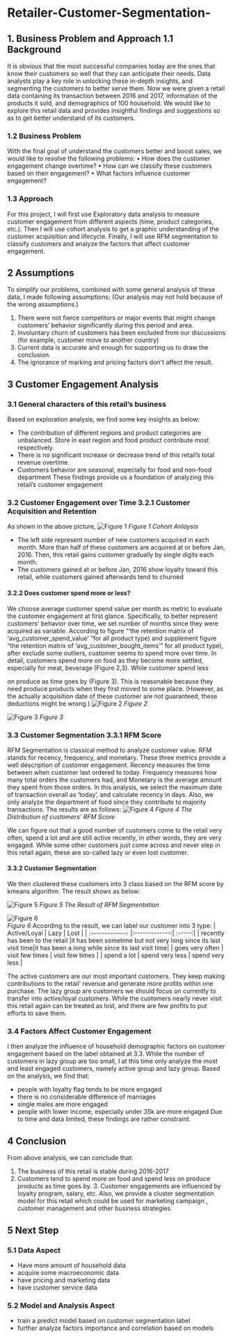 # Retailer-Customer-Segmentation-

## 1. Business Problem and Approach 1.1 Background
It is obvious that the most successful companies today are the ones that know their customers so well that they can anticipate their needs. Data analysts play a key role in unlocking these in-depth insights, and segmenting the customers to better serve them. Now we were given a retail data containing its transaction between 2016 and 2017, information of the products it sold, and demographics of 100 household. We would like to explore this retail data and provides insightful findings and suggestions so as to get better understand of its customers.

### 1.2 Business Problem
With the final goal of understand the customers better and boost sales, we would like to resolve the following problems:
• How does the customer engagement change overtime?
• How can we classify these customers based on their engagement?
• What factors influence customer engagement?

### 1.3 Approach
For this project, I will first use Exploratory data analysis to measure customer engagement from different aspects (time, product categories, etc.). Then I will use cohort analysis to get a graphic understanding of the customer acquisition and lifecycle. Finally, I will use RFM segmentation to classify customers and analyze the factors that affect customer engagement.

## 2 Assumptions
To simplify our problems, combined with some general analysis of these data, I made following assumptions: (Our analysis may not hold because of the wrong assumptions.)

1. There were not fierce competitors or major events that might change customers’ behavior significantly during this period and area.
2. Involuntary churn of customers has been excluded from our discussions (for example, customer move to another country)
3. Current data is accurate and enough for supporting us to draw the conclusion.
4. The ignorance of marking and pricing factors don't affect the result.
 
## 3 Customer Engagement Analysis 

### 3.1 General characters of this retail’s business
 Based on exploration analysis, we find some key insights as below:
* The contribution of different regions and product categories are unbalanced. Store in east region and food product contribute most respectively.
* There is no significant increase or decrease trend of this retail’s total revenue overtime.
* Customers behavior are seasonal, especially for food and non-food department
  These findings provide us a foundation of analyzing this retail’s customer engagement
  
### 3.2 Customer Engagement over Time 3.2.1 Customer Acquisition and Retention
 As shown in the above picture,
![Figure 1](https://github.com/Maggie1226/Retailer-Customer-Segmentation-/blob/master/Picture1.png "Figure 1 Cohort Anlaysis")
*Figure 1 Cohort Anlaysis*

 * The left side represent number of new customers acquired in each month. More than half of these customers are acquired at or before Jan, 2016. Then, this retail gains customer gradually by single digits each month.
* The customers gained at or before Jan, 2016 show loyalty toward this retail, while customers gained afterwards tend to churned

####  3.2.2 Does customer spend more or less?
We choose average customer spend value per month as metric to evaluate the customer engagement at first glance. Specifically, to better represent customers’ behavior over time, we set number of months since they were acquired as variable. According to figure “‘the retention matrix of ‘avg_customer_spend_value’ “for all product type) and supplement figure “the retention matrix of ‘avg_customer_bought_items’” for all product type), after exclude some outliers, customer seems to spend more over time. In detail, customers spend more on food as they become more settled, especially for meat, beverage (Figure 2,3). While customer spend less

 on produce as time goes by (Figure 3). This is reasonable because they need produce products when they first moved to some place. (However, as the actually acquisition date of these customer are not guaranteed, these deductions might be wrong.)
![Figure 2](https://github.com/Maggie1226/Retailer-Customer-Segmentation-/blob/master/Picture2.png "Figure 2")
*Figure 2* 

![Figure 3](https://github.com/Maggie1226/Retailer-Customer-Segmentation-/blob/master/Picture3.png "Figure 3")
*Figure 3* 

### 3.3 Customer Segmentation 3.3.1 RFM Score
RFM Segmentation is classical method to analyze customer value. RFM stands for recency, frequency, and monetary. These three metrics provide a well description of customer engagement. Recency measures the time between when customer last ordered to today. Frequency measures how many total orders the customers had, and Monetary is the average amount they spent from those orders.
In this analysis, we select the maximum date of transaction overall as ‘today’, and calculate recency in days. Also, we only analyze the department of food since they contribute to majority transactions.
The results are as follows:
 ![Figure 4](https://github.com/Maggie1226/Retailer-Customer-Segmentation-/blob/master/Picture4.png "Figure 4")
 *Figure 4 The Distribution of customers’ RFM Score*

 We can figure out that a good number of customers come to the retail very often, spend a lot and are still active recently, in other words, they are very engaged. While some other customers just come across and never step in this retail again, these are so-called lazy or even lost customer.

#### 3.3.2 Customer Segmentation
We then clustered these customers into 3 class based on the RFM score by kmeans algorithm. The result shows as below:

![Figure 5](https://github.com/Maggie1226/Retailer-Customer-Segmentation-/blob/master/Picture5.png "Figure 5")
*Figure 5 The Result of RFM Segmentation*

![Figure 6](https://github.com/Maggie1226/Retailer-Customer-Segmentation-/blob/master/Picture6.png "Figure 6")  
*Figure 6*
 According to the result, we can label our customer into 3 type:
 | Active/Loyal        | Lazy           | Lost |
| :-------------: |:-------------:| :-----:|
| recently has been to the retail     |it has been sometime but not very long since its last visit time|it has been a long while since its last visit time|
| goes very often   | visit few times     |   visit few times |
| spend a lot | spend very less     |   spend very less |

      
The active customers are our most important customers. They keep making contributions to the retail’ revenue and generate more profits within one purchase. The lazy group are customers we should focus on currently to transfer into active/loyal customers. While the customers nearly never visit this retail again can be treated as lost, and there are few profits to put efforts to save them.

### 3.4 Factors Affect Customer Engagement
I then analyze the influence of household demographic factors on customer engagement based on the label obtained at 3.3. While the number of customers in lazy group are too small, I at this time only analyze the most and least engaged customers, namely active group and lazy group.
Based on the analysis, we find that:
* people with loyalty flag tends to be more engaged
* there is no considerable difference of marriages
* single males are more engaged
* people with lower income, especially under 35k are more engaged
Due to time and data limited, these findings are rather constraint.

## 4 Conclusion
From above analysis, we can conclude that:
1. The business of this retail is stable during 2016-2017
2. Customers tend to spend more on food and spend less on produce products as time goes by. 3. Customer engagements are influenced by loyalty program, salary, etc.
Also, we provide a cluster segmentation model for this retail which could be used for marketing campaign , customer management and other business strategies.

## 5 Next Step 

### 5.1 Data Aspect
* Have more amount of household data
* acquire some macroeconomic data
* have pricing and marketing data
* have customer service data

### 5.2 Model and Analysis Aspect
* train a predict model based on customer segmentation label
* further analyze factors importance and correlation based on models
